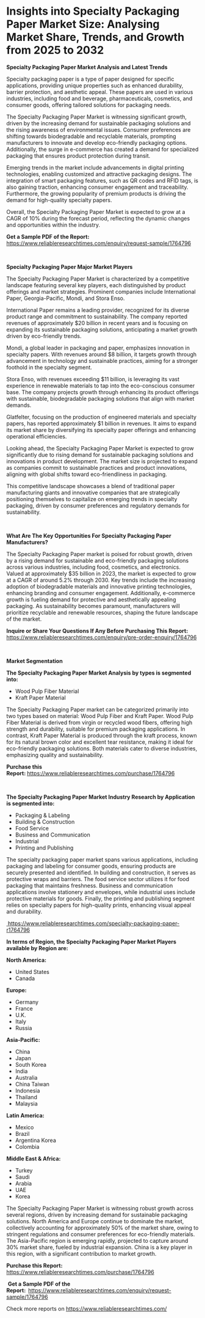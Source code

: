 <p><h1>Insights into Specialty Packaging Paper Market Size: Analysing Market Share, Trends, and Growth from 2025 to 2032</h1></p><p><strong>Specialty Packaging Paper Market Analysis and Latest Trends</strong></p>
<p><p>Specialty packaging paper is a type of paper designed for specific applications, providing unique properties such as enhanced durability, barrier protection, and aesthetic appeal. These papers are used in various industries, including food and beverage, pharmaceuticals, cosmetics, and consumer goods, offering tailored solutions for packaging needs.</p><p>The Specialty Packaging Paper Market is witnessing significant growth, driven by the increasing demand for sustainable packaging solutions and the rising awareness of environmental issues. Consumer preferences are shifting towards biodegradable and recyclable materials, prompting manufacturers to innovate and develop eco-friendly packaging options. Additionally, the surge in e-commerce has created a demand for specialized packaging that ensures product protection during transit.</p><p>Emerging trends in the market include advancements in digital printing technologies, enabling customized and attractive packaging designs. The integration of smart packaging features, such as QR codes and RFID tags, is also gaining traction, enhancing consumer engagement and traceability. Furthermore, the growing popularity of premium products is driving the demand for high-quality specialty papers.</p><p>Overall, the Specialty Packaging Paper Market is expected to grow at a CAGR of 10% during the forecast period, reflecting the dynamic changes and opportunities within the industry.</p></p>
<p><strong>Get a Sample PDF of the Report:&nbsp;</strong> <a href="https://www.reliableresearchtimes.com/enquiry/request-sample/1764796?utm_campaign=3063&utm_medium=2&utm_source=Github&utm_content=ia&utm_term=03042025&utm_id=specialty-packaging-paper">https://www.reliableresearchtimes.com/enquiry/request-sample/1764796</a></p>
<p>&nbsp;</p>
<p><strong>Specialty Packaging Paper Major Market Players</strong></p>
<p><p>The Specialty Packaging Paper Market is characterized by a competitive landscape featuring several key players, each distinguished by product offerings and market strategies. Prominent companies include International Paper, Georgia-Pacific, Mondi, and Stora Enso. </p><p>International Paper remains a leading provider, recognized for its diverse product range and commitment to sustainability. The company reported revenues of approximately $20 billion in recent years and is focusing on expanding its sustainable packaging solutions, anticipating a market growth driven by eco-friendly trends.</p><p>Mondi, a global leader in packaging and paper, emphasizes innovation in specialty papers. With revenues around $8 billion, it targets growth through advancement in technology and sustainable practices, aiming for a stronger foothold in the specialty segment.</p><p>Stora Enso, with revenues exceeding $11 billion, is leveraging its vast experience in renewable materials to tap into the eco-conscious consumer base. The company projects growth through enhancing its product offerings with sustainable, biodegradable packaging solutions that align with market demands.</p><p>Glatfelter, focusing on the production of engineered materials and specialty papers, has reported approximately $1 billion in revenues. It aims to expand its market share by diversifying its specialty paper offerings and enhancing operational efficiencies.</p><p>Looking ahead, the Specialty Packaging Paper Market is expected to grow significantly due to rising demand for sustainable packaging solutions and innovations in product development. The market size is projected to expand as companies commit to sustainable practices and product innovations, aligning with global shifts toward eco-friendliness in packaging.</p><p>This competitive landscape showcases a blend of traditional paper manufacturing giants and innovative companies that are strategically positioning themselves to capitalize on emerging trends in specialty packaging, driven by consumer preferences and regulatory demands for sustainability.</p></p>
<p>&nbsp;</p>
<p><strong>What Are The Key Opportunities For Specialty Packaging Paper Manufacturers?</strong></p>
<p><p>The Specialty Packaging Paper market is poised for robust growth, driven by a rising demand for sustainable and eco-friendly packaging solutions across various industries, including food, cosmetics, and electronics. Valued at approximately $35 billion in 2023, the market is expected to grow at a CAGR of around 5.2% through 2030. Key trends include the increasing adoption of biodegradable materials and innovative printing technologies, enhancing branding and consumer engagement. Additionally, e-commerce growth is fueling demand for protective and aesthetically appealing packaging. As sustainability becomes paramount, manufacturers will prioritize recyclable and renewable resources, shaping the future landscape of the market.</p></p>
<p><strong>Inquire or Share Your Questions If Any Before Purchasing This Report:</strong> <a href="https://www.reliableresearchtimes.com/enquiry/pre-order-enquiry/1764796?utm_campaign=3063&utm_medium=2&utm_source=Github&utm_content=ia&utm_term=03042025&utm_id=specialty-packaging-paper">https://www.reliableresearchtimes.com/enquiry/pre-order-enquiry/1764796</a></p>
<p>&nbsp;</p>
<p><strong>Market Segmentation</strong></p>
<p><strong>The Specialty Packaging Paper Market Analysis by types is segmented into:</strong></p>
<p><ul><li>Wood Pulp Fiber Material</li><li>Kraft Paper Material</li></ul></p>
<p><p>The Specialty Packaging Paper market can be categorized primarily into two types based on material: Wood Pulp Fiber and Kraft Paper. Wood Pulp Fiber Material is derived from virgin or recycled wood fibers, offering high strength and durability, suitable for premium packaging applications. In contrast, Kraft Paper Material is produced through the kraft process, known for its natural brown color and excellent tear resistance, making it ideal for eco-friendly packaging solutions. Both materials cater to diverse industries, emphasizing quality and sustainability.</p></p>
<p><strong>Purchase this Report:&nbsp;</strong><a href="https://www.reliableresearchtimes.com/purchase/1764796?utm_campaign=3063&utm_medium=2&utm_source=Github&utm_content=ia&utm_term=03042025&utm_id=specialty-packaging-paper">https://www.reliableresearchtimes.com/purchase/1764796</a></p>
<p>&nbsp;</p>
<p><strong>The Specialty Packaging Paper Market Industry Research by Application is segmented into:</strong></p>
<p><ul><li>Packaging & Labeling</li><li>Building & Construction</li><li>Food Service</li><li>Business and Communication</li><li>Industrial</li><li>Printing and Publishing</li></ul></p>
<p><p>The specialty packaging paper market spans various applications, including packaging and labeling for consumer goods, ensuring products are securely presented and identified. In building and construction, it serves as protective wraps and barriers. The food service sector utilizes it for food packaging that maintains freshness. Business and communication applications involve stationery and envelopes, while industrial uses include protective materials for goods. Finally, the printing and publishing segment relies on specialty papers for high-quality prints, enhancing visual appeal and durability.</p></p>
<p><a href="https://www.reliableresearchtimes.com/specialty-packaging-paper-r1764796?utm_campaign=3063&utm_medium=2&utm_source=Github&utm_content=ia&utm_term=03042025&utm_id=specialty-packaging-paper">&nbsp;https://www.reliableresearchtimes.com/specialty-packaging-paper-r1764796</a></p>
<p><strong>In terms of Region, the Specialty Packaging Paper Market Players available by Region are:</strong></p>
<p>
    <p> <strong> North America: </strong>
        <ul>
            <li>United States</li>
            <li>Canada</li>
        </ul>
        </p> 
    <p> <strong> Europe: </strong>
        <ul>
            <li>Germany</li>
            <li>France</li>
            <li>U.K.</li>
            <li>Italy</li>
            <li>Russia</li>
        </ul>
        </p> 
    <p> <strong> Asia-Pacific: </strong>
        <ul>
            <li>China</li>
            <li>Japan</li>
            <li>South Korea</li>
            <li>India</li>
            <li>Australia</li>
            <li>China Taiwan</li>
            <li>Indonesia</li>
            <li>Thailand</li>
            <li>Malaysia</li>
        </ul>
        </p> 
    <p> <strong> Latin America: </strong>
        <ul>
            <li>Mexico</li>
            <li>Brazil</li>
            <li>Argentina Korea</li>
            <li>Colombia</li>
        </ul>
        </p> 
    <p> <strong> Middle East & Africa: </strong>
        <ul>
            <li>Turkey</li>
            <li>Saudi</li>
            <li>Arabia</li>
            <li>UAE</li>
            <li>Korea</li>
        </ul>
    </p>
    </p>
<p><p>The Specialty Packaging Paper Market is witnessing robust growth across several regions, driven by increasing demand for sustainable packaging solutions. North America and Europe continue to dominate the market, collectively accounting for approximately 50% of the market share, owing to stringent regulations and consumer preferences for eco-friendly materials. The Asia-Pacific region is emerging rapidly, projected to capture around 30% market share, fueled by industrial expansion. China is a key player in this region, with a significant contribution to market growth.</p></p>
<p><strong>Purchase this Report: </strong><a href="https://www.reliableresearchtimes.com/purchase/1764796?utm_campaign=3063&utm_medium=2&utm_source=Github&utm_content=ia&utm_term=03042025&utm_id=specialty-packaging-paper">https://www.reliableresearchtimes.com/purchase/1764796</a></p>
<p>&nbsp;<strong>Get a Sample PDF of the Report:&nbsp;&nbsp;</strong><a href="https://www.reliableresearchtimes.com/enquiry/request-sample/1764796?utm_campaign=3063&utm_medium=2&utm_source=Github&utm_content=ia&utm_term=03042025&utm_id=specialty-packaging-paper">https://www.reliableresearchtimes.com/enquiry/request-sample/1764796</a></p>
<p><strong></strong></p>
<p>Check more reports on <a href="https://www.reliableresearchtimes.com/?utm_campaign=3063&utm_medium=2&utm_source=Github&utm_content=ia&utm_term=03042025&utm_id=specialty-packaging-paper">https://www.reliableresearchtimes.com/</a></p>